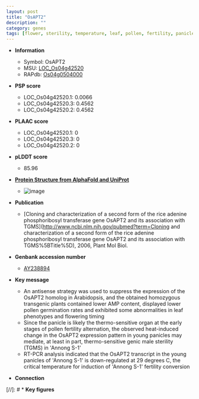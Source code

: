 ```yaml
---
layout: post
title: "OsAPT2"
description: ""
category: genes
tags: [flower, sterility, temperature, leaf, pollen, fertility, panicle]
---
```


* **Information**  
    + Symbol: OsAPT2  
    + MSU: [LOC_Os04g42520](http://rice.plantbiology.msu.edu/cgi-bin/ORF_infopage.cgi?orf=LOC_Os04g42520)  
    + RAPdb: [Os04g0504000](http://rapdb.dna.affrc.go.jp/viewer/gbrowse_details/irgsp1?name=Os04g0504000)  

* **PSP score**  
    + LOC_Os04g42520.1: 0.0066 
    + LOC_Os04g42520.3: 0.4562 
    + LOC_Os04g42520.2: 0.4562 

* **PLAAC score**  
    + LOC_Os04g42520.1: 0 
    + LOC_Os04g42520.3: 0 
    + LOC_Os04g42520.2: 0 

* **pLDDT score**
    + 85.96

* **[Protein Structure from AlphaFold and UniProt](https://www.uniprot.org/uniprotkb/Q84P57/entry#structure)**
    + ![image](https://ricepsp.github.io/images/Q8/AF-Q84P57-F1.png)

* **Publication**  
    + [Cloning and characterization of a second form of the rice adenine phosphoribosyl transferase gene OsAPT2 and its association with TGMS](http://www.ncbi.nlm.nih.gov/pubmed?term=Cloning and characterization of a second form of the rice adenine phosphoribosyl transferase gene OsAPT2 and its association with TGMS%5BTitle%5D), 2006, Plant Mol Biol.

* **Genbank accession number**  
    + [AY238894](http://www.ncbi.nlm.nih.gov/nuccore/AY238894)

* **Key message**  
    + An antisense strategy was used to suppress the expression of the OsAPT2 homolog in Arabidopsis, and the obtained homozygous transgenic plants contained lower AMP content, displayed lower pollen germination rates and exhibited some abnormalities in leaf phenotypes and flowering timing
    + Since the panicle is likely the thermo-sensitive organ at the early stages of pollen fertility alternation, the observed heat-induced change in the OsAPT2 expression pattern in young panicles may mediate, at least in part, thermo-sensitive genic male sterility (TGMS) in 'Annong S-1'
    + RT-PCR analysis indicated that the OsAPT2 transcript in the young panicles of 'Annong S-1' is down-regulated at 29 degrees C, the critical temperature for induction of 'Annong S-1' fertility conversion

* **Connection**  

[//]: # * **Key figures**  


